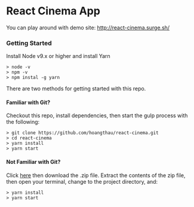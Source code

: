 # React Cinema App

You can play around with demo site: http://react-cinema.surge.sh/

### Getting Started
Install Node v9.x or higher and install Yarn

```
> node -v
> npm -v
> npm instal -g yarn

```

There are two methods for getting started with this repo.

#### Familiar with Git?
Checkout this repo, install dependencies, then start the gulp process with the following:

```
> git clone https://github.com/hoangthau/react-cinema.git
> cd react-cinema
> yarn install
> yarn start
```

#### Not Familiar with Git?
Click [here](https://github.com/hoangthau/react-cinema) then download the .zip file.  Extract the contents of the zip file, then open your terminal, change to the project directory, and:

```
> yarn install
> yarn start
```
